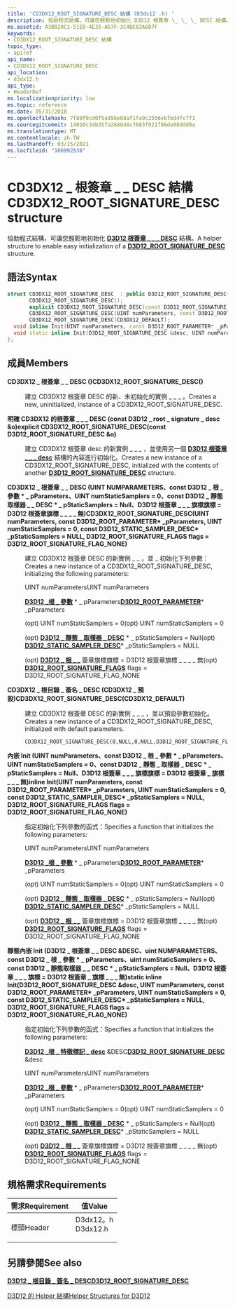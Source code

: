 ```yaml
---
title: 'CD3DX12_ROOT_SIGNATURE_DESC 結構 (D3dx12 .h) '
description: 協助程式結構，可讓您輕鬆地初始化 D3D12 根簽章 \_ \_ \_ DESC 結構。
ms.assetid: A3B820C1-51E8-4E35-A67F-2C4BE82A6B7F
keywords:
- CD3DX12_ROOT_SIGNATURE_DESC 結構
topic_type:
- apiref
api_name:
- CD3DX12_ROOT_SIGNATURE_DESC
api_location:
- d3dx12.h
api_type:
- HeaderDef
ms.localizationpriority: low
ms.topic: reference
ms.date: 05/31/2018
ms.openlocfilehash: 7f89f9cd0f5ad9be08af1fa9c2556ebfbd4fcff1
ms.sourcegitcommit: 14010c34b35fa268046c7683f021f86de08ddd0a
ms.translationtype: MT
ms.contentlocale: zh-TW
ms.lasthandoff: 03/15/2021
ms.locfileid: "106992538"
---
```

# <a name="cd3dx12_root_signature_desc-structure"></a><span data-ttu-id="597d1-104">CD3DX12 \_ 根簽章 \_ \_ DESC 結構</span><span class="sxs-lookup"><span data-stu-id="597d1-104">CD3DX12\_ROOT\_SIGNATURE\_DESC structure</span></span>

<span data-ttu-id="597d1-105">協助程式結構，可讓您輕鬆地初始化 [**D3D12 根簽章 \_ \_ \_ DESC**](/windows/desktop/api/d3d12/ns-d3d12-d3d12_root_signature_desc) 結構。</span><span class="sxs-lookup"><span data-stu-id="597d1-105">A helper structure to enable easy initialization of a [**D3D12\_ROOT\_SIGNATURE\_DESC**](/windows/desktop/api/d3d12/ns-d3d12-d3d12_root_signature_desc) structure.</span></span>

## <a name="syntax"></a><span data-ttu-id="597d1-106">語法</span><span class="sxs-lookup"><span data-stu-id="597d1-106">Syntax</span></span>


```C++
struct CD3DX12_ROOT_SIGNATURE_DESC  : public D3D12_ROOT_SIGNATURE_DESC{
       CD3DX12_ROOT_SIGNATURE_DESC();
       explicit CD3DX12_ROOT_SIGNATURE_DESC(const D3D12_ROOT_SIGNATURE_DESC &o);
       CD3DX12_ROOT_SIGNATURE_DESC(UINT numParameters, const D3D12_ROOT_PARAMETER* _pParameters, UINT numStaticSamplers = 0, const D3D12_STATIC_SAMPLER_DESC* _pStaticSamplers = NULL, D3D12_ROOT_SIGNATURE_FLAGS flags = D3D12_ROOT_SIGNATURE_FLAG_NONE);
       CD3DX12_ROOT_SIGNATURE_DESC(CD3DX12_DEFAULT);
  void inline Init(UINT numParameters, const D3D12_ROOT_PARAMETER* _pParameters, UINT numStaticSamplers = 0, const D3D12_STATIC_SAMPLER_DESC* _pStaticSamplers = NULL, D3D12_ROOT_SIGNATURE_FLAGS flags = D3D12_ROOT_SIGNATURE_FLAG_NONE);
  void static inline Init(D3D12_ROOT_SIGNATURE_DESC &desc, UINT numParameters, const D3D12_ROOT_PARAMETER* _pParameters, UINT numStaticSamplers = 0, const D3D12_STATIC_SAMPLER_DESC* _pStaticSamplers = NULL, D3D12_ROOT_SIGNATURE_FLAGS flags = D3D12_ROOT_SIGNATURE_FLAG_NONE);
};
```



## <a name="members"></a><span data-ttu-id="597d1-107">成員</span><span class="sxs-lookup"><span data-stu-id="597d1-107">Members</span></span>

<dl> <dt>

<span data-ttu-id="597d1-108">**CD3DX12 \_ 根簽章 \_ \_ DESC ()**</span><span class="sxs-lookup"><span data-stu-id="597d1-108">**CD3DX12\_ROOT\_SIGNATURE\_DESC()**</span></span>
</dt> <dd>

<span data-ttu-id="597d1-109">建立 CD3DX12 根簽章 DESC 的新、未初始化的實例 \_ \_ \_ 。</span><span class="sxs-lookup"><span data-stu-id="597d1-109">Creates a new, uninitialized, instance of a CD3DX12\_ROOT\_SIGNATURE\_DESC.</span></span>

</dd> <dt>

<span data-ttu-id="597d1-110">**明確 CD3DX12 的根簽章 \_ \_ \_ DESC (const D3D12 \_ root \_ signature \_ desc &o)**</span><span class="sxs-lookup"><span data-stu-id="597d1-110">**explicit CD3DX12\_ROOT\_SIGNATURE\_DESC(const D3D12\_ROOT\_SIGNATURE\_DESC &o)**</span></span>
</dt> <dd>

<span data-ttu-id="597d1-111">建立 CD3DX12 根簽章 desc 的新實例 \_ \_ \_ ，並使用另一個 [**D3D12 根簽章 \_ \_ \_ desc**](/windows/desktop/api/d3d12/ns-d3d12-d3d12_root_signature_desc) 結構的內容進行初始化。</span><span class="sxs-lookup"><span data-stu-id="597d1-111">Creates a new instance of a CD3DX12\_ROOT\_SIGNATURE\_DESC, initialized with the contents of another [**D3D12\_ROOT\_SIGNATURE\_DESC**](/windows/desktop/api/d3d12/ns-d3d12-d3d12_root_signature_desc) structure.</span></span>

</dd> <dt>

<span data-ttu-id="597d1-112">**CD3DX12 \_ 根簽章 \_ \_ DESC (UINT NUMPARAMETERS、const D3D12 \_ 根 \_ 參數 \* \_ pParameters、UINT numStaticSamplers = 0、const D3D12 \_ 靜態取樣器 \_ \_ DESC \* \_ pStaticSamplers = Null、D3D12 根簽章 \_ \_ \_ 旗標旗標 = D3D12 根簽章旗標 \_ \_ \_ \_ 無)**</span><span class="sxs-lookup"><span data-stu-id="597d1-112">**CD3DX12\_ROOT\_SIGNATURE\_DESC(UINT numParameters, const D3D12\_ROOT\_PARAMETER\* \_pParameters, UINT numStaticSamplers = 0, const D3D12\_STATIC\_SAMPLER\_DESC\* \_pStaticSamplers = NULL, D3D12\_ROOT\_SIGNATURE\_FLAGS flags = D3D12\_ROOT\_SIGNATURE\_FLAG\_NONE)**</span></span>
</dt> <dd>

<span data-ttu-id="597d1-113">建立 CD3DX12 根簽章 DESC 的新實例 \_ \_ ，並 \_ 初始化下列參數：</span><span class="sxs-lookup"><span data-stu-id="597d1-113">Creates a new instance of a CD3DX12\_ROOT\_SIGNATURE\_DESC, initializing the following parameters:</span></span>

<span data-ttu-id="597d1-114">UINT numParameters</span><span class="sxs-lookup"><span data-stu-id="597d1-114">UINT numParameters</span></span>

<span data-ttu-id="597d1-115">[**D3D12 \_根 \_ 參數**](/windows/desktop/api/d3d12/ns-d3d12-d3d12_root_parameter) \* \_ pParameters</span><span class="sxs-lookup"><span data-stu-id="597d1-115">[**D3D12\_ROOT\_PARAMETER**](/windows/desktop/api/d3d12/ns-d3d12-d3d12_root_parameter)\* \_pParameters</span></span>

<span data-ttu-id="597d1-116"> (opt) UINT numStaticSamplers = 0</span><span class="sxs-lookup"><span data-stu-id="597d1-116">(opt) UINT numStaticSamplers = 0</span></span>

<span data-ttu-id="597d1-117"> (opt) [**D3D12 \_ 靜態 \_ 取樣器 \_ DESC**](/windows/desktop/api/d3d12/ns-d3d12-d3d12_static_sampler_desc) \* \_ pStaticSamplers = Null</span><span class="sxs-lookup"><span data-stu-id="597d1-117">(opt) [**D3D12\_STATIC\_SAMPLER\_DESC**](/windows/desktop/api/d3d12/ns-d3d12-d3d12_static_sampler_desc)\* \_pStaticSamplers = NULL</span></span>

<span data-ttu-id="597d1-118"> (opt) [**D3D12 \_ 根 \_ \_**](/windows/desktop/api/d3d12/ne-d3d12-d3d12_root_signature_flags) 簽章旗標旗標 = D3D12 根簽章旗標 \_ \_ \_ \_ 無</span><span class="sxs-lookup"><span data-stu-id="597d1-118">(opt) [**D3D12\_ROOT\_SIGNATURE\_FLAGS**](/windows/desktop/api/d3d12/ne-d3d12-d3d12_root_signature_flags) flags = D3D12\_ROOT\_SIGNATURE\_FLAG\_NONE</span></span>

</dd> <dt>

<span data-ttu-id="597d1-119">**CD3DX12 \_ 根目錄 \_ 簽名 \_ DESC (CD3DX12 \_ 預設)**</span><span class="sxs-lookup"><span data-stu-id="597d1-119">**CD3DX12\_ROOT\_SIGNATURE\_DESC(CD3DX12\_DEFAULT)**</span></span>
</dt> <dd>

<span data-ttu-id="597d1-120">建立 CD3DX12 根簽章 DESC 的新實例 \_ \_ \_ ，並以預設參數初始化。</span><span class="sxs-lookup"><span data-stu-id="597d1-120">Creates a new instance of a CD3DX12\_ROOT\_SIGNATURE\_DESC, initialized with default parameters.</span></span>

``` syntax
CD3DX12_ROOT_SIGNATURE_DESC(0,NULL,0,NULL,D3D12_ROOT_SIGNATURE_FLAG_NONE)
```

</dd> <dt>

<span data-ttu-id="597d1-121">**內嵌 Init (UINT numParameters、const D3D12 \_ 根 \_ 參數 \* \_ pParameters、UINT numStaticSamplers = 0、const D3D12 \_ 靜態 \_ 取樣器 \_ DESC \* \_ pStaticSamplers = Null、D3D12 根簽章 \_ \_ \_ 旗標旗標 = D3D12 根簽章 \_ 旗標 \_ \_ \_ 無)**</span><span class="sxs-lookup"><span data-stu-id="597d1-121">**inline Init(UINT numParameters, const D3D12\_ROOT\_PARAMETER\* \_pParameters, UINT numStaticSamplers = 0, const D3D12\_STATIC\_SAMPLER\_DESC\* \_pStaticSamplers = NULL, D3D12\_ROOT\_SIGNATURE\_FLAGS flags = D3D12\_ROOT\_SIGNATURE\_FLAG\_NONE)**</span></span>
</dt> <dd>

<span data-ttu-id="597d1-122">指定初始化下列參數的函式：</span><span class="sxs-lookup"><span data-stu-id="597d1-122">Specifies a function that initializes the following parameters:</span></span>

<span data-ttu-id="597d1-123">UINT numParameters</span><span class="sxs-lookup"><span data-stu-id="597d1-123">UINT numParameters</span></span>

<span data-ttu-id="597d1-124">[**D3D12 \_根 \_ 參數**](/windows/desktop/api/d3d12/ns-d3d12-d3d12_root_parameter) \* \_ pParameters</span><span class="sxs-lookup"><span data-stu-id="597d1-124">[**D3D12\_ROOT\_PARAMETER**](/windows/desktop/api/d3d12/ns-d3d12-d3d12_root_parameter)\* \_pParameters</span></span>

<span data-ttu-id="597d1-125"> (opt) UINT numStaticSamplers = 0</span><span class="sxs-lookup"><span data-stu-id="597d1-125">(opt) UINT numStaticSamplers = 0</span></span>

<span data-ttu-id="597d1-126"> (opt) [**D3D12 \_ 靜態 \_ 取樣器 \_ DESC**](/windows/desktop/api/d3d12/ns-d3d12-d3d12_static_sampler_desc) \* \_ pStaticSamplers = Null</span><span class="sxs-lookup"><span data-stu-id="597d1-126">(opt) [**D3D12\_STATIC\_SAMPLER\_DESC**](/windows/desktop/api/d3d12/ns-d3d12-d3d12_static_sampler_desc)\* \_pStaticSamplers = NULL</span></span>

<span data-ttu-id="597d1-127"> (opt) [**D3D12 \_ 根 \_ \_**](/windows/desktop/api/d3d12/ne-d3d12-d3d12_root_signature_flags) 簽章旗標旗標 = D3D12 根簽章旗標 \_ \_ \_ \_ 無</span><span class="sxs-lookup"><span data-stu-id="597d1-127">(opt) [**D3D12\_ROOT\_SIGNATURE\_FLAGS**](/windows/desktop/api/d3d12/ne-d3d12-d3d12_root_signature_flags) flags = D3D12\_ROOT\_SIGNATURE\_FLAG\_NONE</span></span>

</dd> <dt>

<span data-ttu-id="597d1-128">**靜態內嵌 Init (D3D12 \_ 根簽章 \_ \_ DESC &DESC、uint NUMPARAMETERS、const D3D12 \_ 根 \_ 參數 \* \_ pParameters、uint numStaticSamplers = 0、const D3D12 \_ 靜態取樣器 \_ \_ DESC \* \_ pStaticSamplers = Null、D3D12 根簽章 \_ \_ \_ 旗標 = D3D12 根簽章 \_ 旗標 \_ \_ \_ 無)**</span><span class="sxs-lookup"><span data-stu-id="597d1-128">**static inline Init(D3D12\_ROOT\_SIGNATURE\_DESC &desc, UINT numParameters, const D3D12\_ROOT\_PARAMETER\* \_pParameters, UINT numStaticSamplers = 0, const D3D12\_STATIC\_SAMPLER\_DESC\* \_pStaticSamplers = NULL, D3D12\_ROOT\_SIGNATURE\_FLAGS flags = D3D12\_ROOT\_SIGNATURE\_FLAG\_NONE)**</span></span>
</dt> <dd>

<span data-ttu-id="597d1-129">指定初始化下列參數的函式：</span><span class="sxs-lookup"><span data-stu-id="597d1-129">Specifies a function that initializes the following parameters:</span></span>

<span data-ttu-id="597d1-130">[**D3D12 \_根 \_ 特徵標記 \_ desc**](/windows/desktop/api/d3d12/ns-d3d12-d3d12_root_signature_desc) &DESC</span><span class="sxs-lookup"><span data-stu-id="597d1-130">[**D3D12\_ROOT\_SIGNATURE\_DESC**](/windows/desktop/api/d3d12/ns-d3d12-d3d12_root_signature_desc) &desc</span></span>

<span data-ttu-id="597d1-131">UINT numParameters</span><span class="sxs-lookup"><span data-stu-id="597d1-131">UINT numParameters</span></span>

<span data-ttu-id="597d1-132">[**D3D12 \_根 \_ 參數**](/windows/desktop/api/d3d12/ns-d3d12-d3d12_root_parameter) \* \_ pParameters</span><span class="sxs-lookup"><span data-stu-id="597d1-132">[**D3D12\_ROOT\_PARAMETER**](/windows/desktop/api/d3d12/ns-d3d12-d3d12_root_parameter)\* \_pParameters</span></span>

<span data-ttu-id="597d1-133"> (opt) UINT numStaticSamplers = 0</span><span class="sxs-lookup"><span data-stu-id="597d1-133">(opt) UINT numStaticSamplers = 0</span></span>

<span data-ttu-id="597d1-134"> (opt) [**D3D12 \_ 靜態 \_ 取樣器 \_ DESC**](/windows/desktop/api/d3d12/ns-d3d12-d3d12_static_sampler_desc) \* \_ pStaticSamplers = Null</span><span class="sxs-lookup"><span data-stu-id="597d1-134">(opt) [**D3D12\_STATIC\_SAMPLER\_DESC**](/windows/desktop/api/d3d12/ns-d3d12-d3d12_static_sampler_desc)\* \_pStaticSamplers = NULL</span></span>

<span data-ttu-id="597d1-135"> (opt) [**D3D12 \_ 根 \_ \_**](/windows/desktop/api/d3d12/ne-d3d12-d3d12_root_signature_flags) 簽章旗標旗標 = D3D12 根簽章旗標 \_ \_ \_ \_ 無</span><span class="sxs-lookup"><span data-stu-id="597d1-135">(opt) [**D3D12\_ROOT\_SIGNATURE\_FLAGS**](/windows/desktop/api/d3d12/ne-d3d12-d3d12_root_signature_flags) flags = D3D12\_ROOT\_SIGNATURE\_FLAG\_NONE</span></span>

</dd> </dl>

## <a name="requirements"></a><span data-ttu-id="597d1-136">規格需求</span><span class="sxs-lookup"><span data-stu-id="597d1-136">Requirements</span></span>



| <span data-ttu-id="597d1-137">需求</span><span class="sxs-lookup"><span data-stu-id="597d1-137">Requirement</span></span> | <span data-ttu-id="597d1-138">值</span><span class="sxs-lookup"><span data-stu-id="597d1-138">Value</span></span> |
|-------------------|-------------------------------------------------------------------------------------|
| <span data-ttu-id="597d1-139">標頭</span><span class="sxs-lookup"><span data-stu-id="597d1-139">Header</span></span><br/> | <dl> <span data-ttu-id="597d1-140"><dt>D3dx12。h</dt></span><span class="sxs-lookup"><span data-stu-id="597d1-140"><dt>D3dx12.h</dt></span></span> </dl> |



## <a name="see-also"></a><span data-ttu-id="597d1-141">另請參閱</span><span class="sxs-lookup"><span data-stu-id="597d1-141">See also</span></span>

<dl> <dt>

[<span data-ttu-id="597d1-142">**D3D12 \_ 根目錄 \_ 簽名 \_ DESC**</span><span class="sxs-lookup"><span data-stu-id="597d1-142">**D3D12\_ROOT\_SIGNATURE\_DESC**</span></span>](/windows/desktop/api/d3d12/ns-d3d12-d3d12_root_signature_desc)
</dt> <dt>

[<span data-ttu-id="597d1-143">D3D12 的 Helper 結構</span><span class="sxs-lookup"><span data-stu-id="597d1-143">Helper Structures for D3D12</span></span>](helper-structures-for-d3d12.md)
</dt> </dl>

 

 





